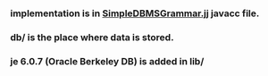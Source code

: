 ### implementation is in [SimpleDBMSGrammar.jj](src/SimpleDBMSGrammar.jj) javacc file.
### db/ is the place where data is stored.
### je 6.0.7 (Oracle Berkeley DB) is added in lib/
